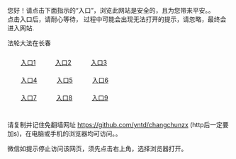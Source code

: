 您好！请点击下面指示的“入口”，浏览此网站是安全的，且为您带来平安。。 <br/>
点击入口后，请耐心等待， 过程中可能会出现无法打开的提示，请忽略，最终会进入网站. </br>

法轮大法在长春<br/>
<div style="padding:10px"><a style="margin:20px" target="_blank" href="https://d1ha0wj8pnfsq4.cloudfront.net/2Qpsp?zuiea" id="ccLink1" rel="nofollow">入口1</a> <a target="_blank" style="margin:20px" href="https://d1ra7cc2zbx3a4.cloudfront.net/2Qpsp?sbvjyywx" id="ccLink2" rel="nofollow">入口2</a> <a style="margin:20px" target="_blank" href="https://dlfbi3xfedl6i.cloudfront.net/2Qpsp?tzmyay" id="ccLink3" rel="nofollow">入口3</a></div>

<div style="padding:10px" ><a style="margin:20px" target="_blank" href="https://d1ha0wj8pnfsq4.cloudfront.net/2Qpsp?zuiea" id="ccLink4" rel="nofollow">入口4</a> <a style="margin:20px" href="https://d1ra7cc2zbx3a4.cloudfront.net/2Qpsp?sbvjyywx" target="_blank" id="ccLink5" rel="nofollow">入口5</a> <a style="margin:20px" href="https://dlfbi3xfedl6i.cloudfront.net/2Qpsp?tzmyay" target="_blank" id="ccLink6" rel="nofollow">入口6</a></div>

<div style="padding:10px"><a style="margin:20px" target="_blank" href="https://d1ha0wj8pnfsq4.cloudfront.net/2Qpsp?zuiea" id="ccLink7" rel="nofollow">入口7</a> <a style="margin:20px" href="https://d1ra7cc2zbx3a4.cloudfront.net/2Qpsp?sbvjyywx" target="_blank" id="ccLink8" rel="nofollow">入口8</a> <a style="margin:20px" target="_blank" href="https://dlfbi3xfedl6i.cloudfront.net/2Qpsp?tzmyay" id="ccLink9" rel="nofollow">入口9</a></div>

<br/>



请复制并记住免翻墙网址 https://github.com/yntd/changchunzx (http后一定要加s)，在电脑或手机的浏览器均可访问。。<br/>

微信如提示停止访问该网页，须先点击右上角，选择浏览器打开。
